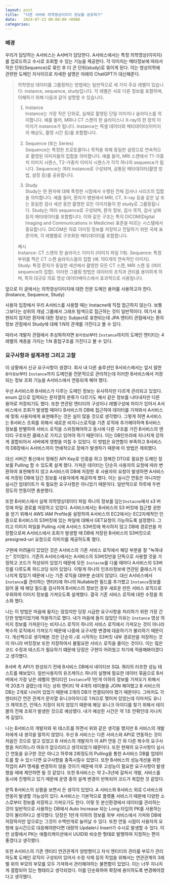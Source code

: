 ```yaml
---
layout: post
title:  "다른 서버와 의학영상이미지 정보를 공유하기"
date:   2024-07-23 00:00:00 +0900
categories: 
---
```


### 배경

우리가 담당하는 A서비스는 A서버가 담당한다. A서비스에서는 특정 의학영상(이미지)를 업로드하고 수시로 조회할 수 있는 기능을 제공한다. 각 이미지는 메타정보에 따라서 작은 단위(Sequence)로 묶인 후 더 큰 단위(study)로 묶이게 된다. 이는 영상의학에 관련한 도메인 지식이므로 자세한 설명은 아래의 ChatGPT가 대신해준다.

>의학영상 데이터를 그룹핑하는 방법에는 일반적으로 세 가지 주요 레벨이 있습니다: instance, sequence, study입니다. 각 레벨은 서로 다른 정보를 포함하며, 이해하기 위해 다음과 같이 설명할 수 있습니다.
> 
>1. Instance  
   Instance는 가장 작은 단위로, 실제로 촬영된 단일 이미지나 슬라이스를 의미합니다.
   예를 들어, MRI나 CT 스캔의 한 슬라이스나 X-ray의 한 장의 이미지가 instance가 됩니다.
   Instance는 픽셀 데이터와 메타데이터(이미지의 해상도, 촬영 시간 등)를 포함합니다.
>
>2. Sequence (또는 Series)  
   Sequence는 특정한 프로토콜이나 목적을 위해 동일한 설정으로 연속적으로 촬영된 이미지들의 집합을 의미합니다.
   예를 들어, MRI 스캔에서 T1-가중치 이미지 시퀀스, T2-가중치 이미지 시퀀스가 각각 하나의 sequence가 됩니다.
   Sequence는 여러 instance로 구성되며, 공통된 메타데이터(촬영 방법, 설정 등)를 공유합니다.
>3. Study  
   Study는 한 환자에 대해 특정한 시점에서 수행된 전체 검사나 시리즈의 집합을 의미합니다.
   예를 들어, 환자가 병원에서 MRI, CT, X-ray 등을 같은 날 또는 동일한 검사 세션 동안 촬영한 모든 이미지들이 한 study로 그룹핑됩니다.
   Study는 여러 sequence로 구성되며, 환자 정보, 검사 목적, 검사 날짜 등의 메타데이터를 포함합니다.
   이와 같은 구조는 특히 DICOM(Digital Imaging and Communications in Medicine) 표준을 따르는 시스템에서 중요합니다. DICOM은 의료 이미징 정보를 저장하고 전달하기 위한 국제 표준이며, 각 레벨별로 구조화된 메타데이터를 포함합니다.  
>
>예시  
Instance: CT 스캔의 한 슬라이스 이미지 (이미지 파일 1개).
Sequence: 특정 부위를 찍은 CT 스캔 슬라이스들의 집합 (예: 100개의 연속적인 이미지).
Study: 특정 환자가 동일한 세션에서 촬영한 모든 CT 스캔, MRI 스캔 등 (여러 sequence의 집합).
이러한 그룹핑 방법은 데이터의 조직과 관리를 용이하게 하며, 특히 대규모 의료 영상 데이터베이스에서 효과적으로 사용됩니다.

앞으로 이 글에서는 의학영상이미지에 대한 전문 도메인 용어를 사용하고자 한다. (Instance, Sequence, Study)

사용자 입장에서 우리 A서비스를 사용할 때는 Instacne에 직접 접근하지 않는다. 보통 그보다는 상위의 개념 그룹에서 그래프 탐색으로 접근하는 것이 일반적이다. 여기서 표현되지 않지만 환자에 대한 정보는 Subject로 표현되는데 JPA 엔티티 관점에서는 환자정보 관점에서 Study에 대해 1:N의 관계를 가진다고 볼 수 있다. 

따라서 개발자 관점에서 추상화하자면 `환자정보`부터 `Instance`까지의 도메인 엔티티는 4 레벨의 계층을 가지는 1:N 중첩구조를 가진다고 볼 수 있다. 


### 요구사항과 설계과정 그리고 고찰

이 상황에서 신규 요구사항이 생겼다. 회사 내 다른 솔루션인 B서비스에서는 앞서 말한 `환자정보`부터 `Instance`까지 도메인을 전문적으로 관리하는데 이러한 B서비스에서 저장되는 정보 조회 기능을 A서비스에서 연동되게 해야 했다.

 우선 A서비스와 B서비스가 다루는 도메인 정보는 유사하지만 다르게 관리되고 있었다. enum 값으로 입력되는 문자열의 분류가 다르기도 해서 같은 정보를 나타내지만 다른 용어로 저장되기도 했다. 또한 연관된 엔티티의 구성이나 레벨구성에 차이가 있어서 A서비스에서 조회가 발생할 때마다 B서비스의 DB에 접근하여 데이터를 가져와서 A서비스에 맞춰 사용자에게 표현해주는 것은 실이 많을 것으로 생각했다. 그렇게 하면 A서비스는 B서비스 조회를 위해서 새로운 비지니스로직을 기존 로직에 추가해야하며 B서비스 정보를 판별하여 서비스 로직을 스위칭해야하고 동시에 다른 구조를 가진 B서비스의 엔티티 구조또한 클래스로 가지고 있어야 하기 때문이다. 이는 DB인프라에 지나치게 강하게 결합되어서 서버에게 영향을 미칠 수 있었다. 이 방법은 유연함이 부족하고 B서비스의 DB장애시 A서비스까지 연쇄적으로 장애가 발생하기 때문에 이 방법은 제외했다.

대신 서버간 통신에서 정해진 API Key로 인증을 하고 정해진 DTO로 필요한 도메인 정보를 Pulling 할 수 있도록 설계 했다. 가져온 데이터는 단순히 사용자의 요청에 따라 변환하여 표현해주지 않고 A서비스의 DB에 저장한 후 사용자의 요청이 발생하면 A서비스에 저장된 DB에 담긴 정보를 사용자에게 제공하게 했다. 이는 실시간 연동은 아니지만 실시간 업데이트가 꼭 필요한 요구사항은 아니었기 때문이다. 일반적으로 하루에 두번 정도의 연동이면 충분했다.

 또한 B서비스에서 실제 의학영상데이터 파일 하나의 정보를 담는`Instacne`에서 s3 버킷에 파일 경로를 저장하고 있었다. A서비스에서는 B서비스의 S3 버킷에 접근할 권한을 얻기 위해서 AWS IAM Profile을 설정하여 A서비스의 EC2에서는 EC2자체적인 인증으로 B서비스의 S3버킷에 있는 파일에 대해서 GET요청이 가능하도록 설정했다. 그리고 이미지 파일을 Pulling 시에 A서비스 S3버킷에 복사하지 않고 DB에 경로만을 저장함으로써 A서비스에서 조회가 발생할 때 DB에 저장된 B서비스의 S3버킷으로 presigned-url 요청으로 이미지를 제공하도록 했다. 

 구현에 어려움이 있었던 것은 A서비스의 기존 서비스 로직에서 해당 부분을 잘 "녹여내는" 것이었다. 기존의 A서비스에서는 A서비스의 S3버킷만을 단독으로 사용할 것을 가정하고 코드가 작성되어 있었기 때문에 모든 `Instacne`를 다룰 때마다 A서비스의 S3버킷를 다루도록 하드코딩 되어 있었다. 이렇게 하나의 인프라정보에 연관된 클래스가 지나치게 많았기 때문에 나는 기존 로직을 대부분 손대지 않았다. 대신 A서비스에서 `Instance`를 관리하는 엔티티에 하나의 Nullable한 필드를 추가했고 `Instance`정보를 읽어 올 때 해당 필드를 검사하여 B서비스의 정보인 경우 새로운 만든 서비스 로직으로 우회하여 이미지 정보를 가져오도록 설계했다. 결국 기존 서비스 로직에 대한 수정을 최소화 했다.

 나는 이 방법은 마음에 들지는 않았지만 당장 시급한 요구사항을 처리하기 위한 가장 간단한 방법이었기에 적용하기로 했다. 내가 마음에 들지 않았던 이유는 `Instance` 영상 의미지 정보를 가져온다는 비지니스 로직이 하나의 서비스 로직에서 가져오는 것이 아니라 복수의 로직에서 가져오기 때문에 나중에 요구사항 변경에 대응하기가 불리하기 때문이다. 개선책으로 생각해본 것은 단순히 `/`로 시작하는 S3버킷 내부 경로만을 저장하는 것이 아니라 버킷정보 또한 저장하여서 불필요한 서비스 로직을 줄이는 것이다. 이는 많은 코드 수정과 테스트가 필요하기 떄문에 당장은 구현이 어려웠고 차기에 적용해봐야겠다고 생각했다.

B서버 측 API가 완성되기 전에 B서비스 DB에서 네이티브 SQL 쿼리의 러프한 성능 테스트를 해보았다. 일반사용자의 유즈케이스 하나의 실행에 필요한 데이터 묶음으로 B서버에서 가장 낮은 레벨의 엔티티인 `Instance`약 1만개 이하의 정보를 가져오기 위해서 약 20초가 걸렸는데 이는 상위 엔티티 약 4개의 테이블을 JOIN 해야했고 B 서비스의 DB는 2개로 나뉘어 있었기 때문에 2개의 DB가 연결되어야 했기 때문이다. 그마저도 각 엔티티간 연관 관계가 문자열 유니크아이디로 1:N으로 맺어져 있었는데 이마저도 유니크 제약조건, 인덱스 지정이 되지 않았기 때문에 해당 유니크 아이디를 찾기 위해서 테이블의 전체 조회가 발생한 것으로 예상했다. 내가 예상한 시간은 약 1초 안팎인데 지나치게 길었다.

나는 B서비스의 개발자와 위 테스트를 하면서 위와 같은 생각을 했지만 B 서비스의 개발자에게 내 생각을 말하지 않았다. 우선 B 서비스는 다른 서비스와 API로 연동하는 것이 처음인 것으로 알고 있었고 B 서비스의 개발자가 이 API 연동 건 외 다른 복수의 요구사항을 처리하느라 여유가 없으리라고 생각되었기 떄문이다. 또한 현재의 요구사항이 실시간 연동을 요구한 것은 아니고 하루에 2회정도의 Pulling을 통한 A서비스 DB를 업데이트를 할 수 있ㄷ다면 요구사항을 충족시킬수 있었다. 또한 B서비스의 성능개선을 위한 작업이 API 명세를 변경하지 않을 것이기 때문에 이후 고성능이 필요한 요구사항이 발생했을 때에 제안하면 될 것 같았다. 또한 B서비스는 약 2~3년에 걸쳐서 개발, 서비스를 동시에 진행하고 있기 때문에 운영 중의 설계 변경이 반복되어 코드가 복잡한 것 같았다.

문뜩 B서비스의 상황을 보면서 든 생각이 있었다. A 서비스와 B서비스 외로 C서비스와 연동이 발생할 가능성이 있다. A서비스는 기본적으로 플랫폼 서비스기 때문에 다양한 소스로부터 정보를 저장하고 가져오기도 한다. 이렇 듯 분산환경에서 데이터를 관리하는 것이 일반적으로 사용하는 DB에서 Auto Increase 되는 Long 타입의 PK를 사용하는 것이 불리하다고 생각했다. 당장은 1만개 이하의 정보를 외부 서비스에서 가져와 DB에 저장하지만 앞으로는 그것이 수백만개로 늘어날 수 있다. 또한 연동 시점이 사용자의 요청에 실시간으로 대응해야한다면 대량의 Update나 Insert가 수시로 발생할 수 있다. 이런 상황에서 PK는 애플리케이션에서 UUID와 비슷한 형태로 발행하여 지정하는 편이 좋겠다고 생각했다. 

또한 A서비스의 기존 엔티티 연관관계가 양방향이고 자식 엔티티의 관리를 부모가 관리하도록 도메인 로직이 구성되어 있어서 수정 삭제 등의 작업을 위해서는 연관관계의 3레벨 위의 부모의 부모를 모두 가져와서 관리해야하는 불편함이 있었다. 이는 너무 지나치게 결합되어 있는 형태라고 생각되었다. 이를 단순화하여 확장에 용이하도록 변경해야겠다고 생각했다. 